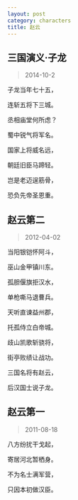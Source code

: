 ```yaml
---
layout: post
category: characters
title: 赵云
---
```

## 三国演义·子龙 ##

> 2014-10-2

子龙当年七十五，

连斩五将下三城。

丞相庙堂何所虑？ 

蜀中锐气将军名。

国家上将威名远，

朝廷旧臣马蹄轻。

岂是老迈逞筋骨，

恐负先帝圣恩重。

## 赵云第二 ##

> 2012-04-02

当阳银铠怀阿斗，

巫山金甲镇川东。

孤胆偃旗拒汉水，

单枪嘶马退曹兵。

天听直谏益州郡，

托孤侍立白帝城。

歧山凯歌斩骁将，

街亭败绩让战功。

三国名将有赵云，

后汉国士说子龙。

## 赵云第一 ##

> 2011-08-18

八方纷扰干戈起，

寄居河北暂栖身。

不为名士满军营，

只因本初做汉臣。
